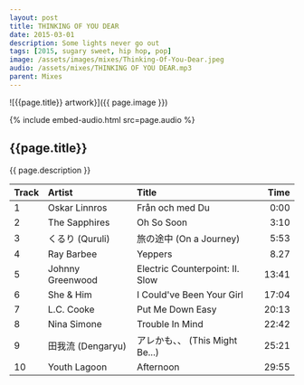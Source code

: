 ```yaml
---
layout: post
title: THINKING OF YOU DEAR
date: 2015-03-01
description: Some lights never go out
tags: [2015, sugary sweet, hip hop, pop]
image: /assets/images/mixes/Thinking-Of-You-Dear.jpeg
audio: /assets/mixes/THINKING OF YOU DEAR.mp3
parent: Mixes
---
```


![{{page.title}} artwork}]({{ page.image }})

{% include embed-audio.html src=page.audio %}

## {{page.title}}
{{ page.description }}

| Track | Artist            | Title                                   |   Time |
|:------|:------------------|:----------------------------------------|-------:|
| 1     | Oskar Linnros     | Från och med Du                         |   0:00 |
| 2     | The Sapphires     | Oh So Soon                              |   3:10 |
| 3     | くるり (Quruli)    | 旅の途中 (On a Journey)                 |   5:53 |
| 4     | Ray Barbee        | Yeppers                                 |   8.27 |
| 5     | Johnny Greenwood  | Electric Counterpoint: II. Slow         |  13:41 |
| 6     | She & Him         | I Could've Been Your Girl               |  17:04 |
| 7     | L.C. Cooke        | Put Me Down Easy                        |  20:13 |
| 8     | Nina Simone       | Trouble In Mind                         |  22:42 |
| 9     | 田我流 (Dengaryu)  | アレかも、、 (This Might Be...)          |  25:21 |
| 10    | Youth Lagoon      | Afternoon                               |  29:55 |